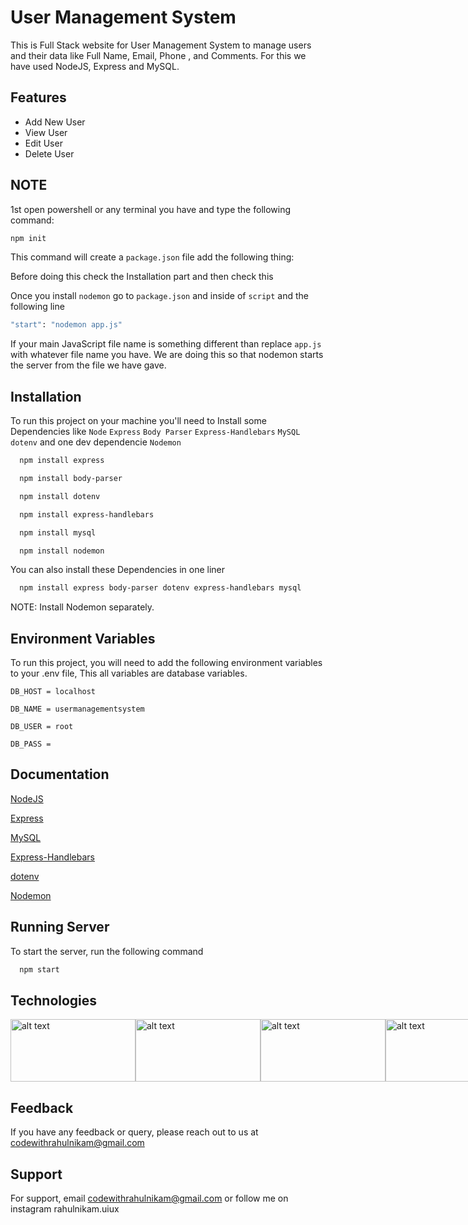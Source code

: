 
# User Management System

This is Full Stack website for User Management System to 
manage users and their data like Full Name, Email, Phone
, and Comments. For this we have used NodeJS, Express and MySQL.


## Features

- Add New User
- View User
- Edit User
- Delete User

  
## NOTE

1st open powershell or any terminal you have and type the following command: 

```bash
npm init
```
This command will create a `package.json` file add the following thing: 

Before doing this check the Installation part and then check this


Once you install `nodemon` go to `package.json` and inside of `script` and the following line
```bash
"start": "nodemon app.js"
```


If your main JavaScript file name is something different than replace `app.js` with whatever file name you have.
We are doing this so that nodemon starts the server from the file we have gave.
## Installation

To run this project on your machine you'll need 
to Install some Dependencies like `Node` `Express`
 `Body Parser` `Express-Handlebars` `MySQL`
 `dotenv` and one dev dependencie `Nodemon`

```bash
  npm install express
```
```bash
  npm install body-parser
```
```bash
  npm install dotenv
```
```bash
  npm install express-handlebars
```
```bash
  npm install mysql
```
```bash
  npm install nodemon
```

You can also install these Dependencies in one liner

```bash
  npm install express body-parser dotenv express-handlebars mysql
```

NOTE: Install Nodemon separately.

  
## Environment Variables

To run this project, you will need to add the following environment variables to your .env file, This all variables are database variables.

`DB_HOST = localhost`

`DB_NAME = usermanagementsystem`

`DB_USER = root`

`DB_PASS = `

  
## Documentation

[NodeJS](https://nodejs.org/en/docs/)

[Express](https://expressjs.com/en/starter/installing.html)

[MySQL](https://dev.mysql.com/doc/)

[Express-Handlebars](https://www.npmjs.com/package/express-handlebars)

[dotenv](https://www.npmjs.com/package/dotenv)

[Nodemon](https://www.npmjs.com/package/nodemon)


  
## Running Server

To start the server, run the following command

```bash
  npm start
```

  
## Technologies
<div style="display:flex; align-items: center">
<img src="https://nodejs.org/static/images/logo.svg" alt="alt text" width="200" height="100">
<img src="https://expressjs.com/images/express-facebook-share.png" alt="alt text" width="200" height="100">
<img src="https://www.freepnglogos.com/uploads/logo-mysql-png/logo-mysql-mysql-and-moodle-elearningworld-5.png" alt="alt text" width="200" height="100">
<img src="https://obscureproblemsandgotchas.com/wp-content/uploads/2018/06/bootstrap-stack-e1530246058846.png" alt="alt text" width="200" height="100">
</div>

## Feedback

If you have any feedback or query, please reach out to us at codewithrahulnikam@gmail.com

  
## Support

For support, email codewithrahulnikam@gmail.com or follow me on instagram rahulnikam.uiux

  
